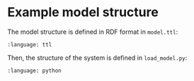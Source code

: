 # Example model structure

The model structure is defined in RDF format in `model.ttl`:

```{literalinclude} model.ttl
:language: ttl
```

Then, the structure of the system is defined in `load_model.py`:

```{literalinclude} load_model.py
:language: python
```
